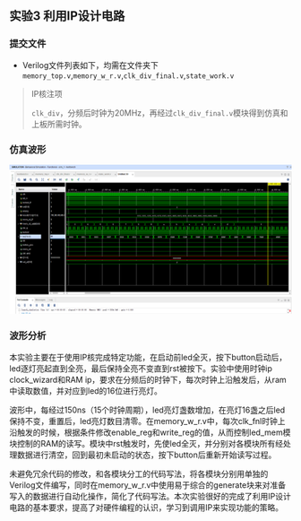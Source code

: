 ## 实验3 利用IP设计电路

### 提交文件

* Verilog文件列表如下，均需在文件夹下
  `memory_top.v`,`memory_w_r.v`,`clk_div_final.v`,`state_work.v`

> IP核注项
> 
> `clk_div`，分频后时钟为20MHz，再经过`clk_div_final.v`模块得到仿真和上板所需时钟。

### 仿真波形

![sim_fig](.\sim_fig.png)

### 波形分析

本实验主要在于使用IP核完成特定功能，在启动前led全灭，按下button启动后，led逐灯亮起直到全亮，最后保持全亮不变直到rst被按下。实验中使用时钟ip clock_wizard和RAM ip，要求在分频后的时钟下，每次时钟上沿触发后，从ram中读取数值，并对应到led的16位进行亮灯。

波形中，每经过150ns（15个时钟周期），led亮灯盏数增加，在亮灯16盏之后led保持不变，重置后，led亮灯数目清零。在memory_w_r.v中，每次clk_fnl时钟上沿触发的时候，根据条件修改enable_reg和write_reg的值，从而控制led_mem模块控制的RAM的读写。模块中rst触发时，先使led全灭，并分别对各模块所有经处理数据进行清空，回到最初未启动的状态，按下button后重新开始读写过程。

未避免冗余代码的修改，和各模块分工的代码写法，将各模块分别用单独的Verilog文件编写，同时在memory_w_r.v中使用易于综合的generate块来对准备写入的数据进行自动化操作，简化了代码写法。本次实验很好的完成了利用IP设计电路的基本要求，提高了对硬件编程的认识，学习到调用IP来实现功能的策略。

